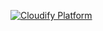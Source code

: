 [![Cloudify Platform](http://cloudify.co//wp-content/uploads/2018/01/cloudify_logo-wh-trans.png)](https://cloudify.co)